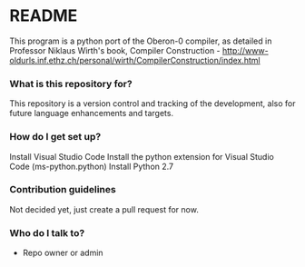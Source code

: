 # README #

This program is a python port of the Oberon-0 compiler, as detailed in Professor Niklaus Wirth's book,
Compiler Construction - http://www-oldurls.inf.ethz.ch/personal/wirth/CompilerConstruction/index.html

### What is this repository for? ###

This repository is a version control and tracking of the development, also for future language enhancements and 
targets.

### How do I get set up? ###

Install Visual Studio Code
Install the python extension for Visual Studio Code (ms-python.python)
Install Python 2.7

### Contribution guidelines ###

Not decided yet, just create a pull request for now.

### Who do I talk to? ###

* Repo owner or admin